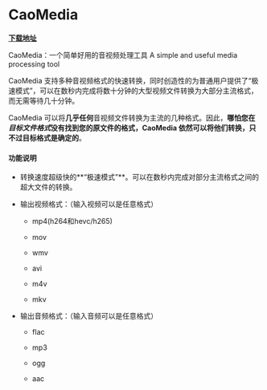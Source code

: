 # CaoMedia

**[下载地址](https://github.com/itdevwu/CaoMedia/releases)**

CaoMedia：一个简单好用的音视频处理工具 A simple and useful media processing tool

CaoMedia 支持多种音视频格式的快速转换，同时创造性的为普通用户提供了“极速模式”，可以在数秒内完成将数十分钟的大型视频文件转换为大部分主流格式，而无需等待几十分钟。

CaoMedia 可以将**几乎任何**音视频文件转换为主流的几种格式。因此，**哪怕您在*目标文件格式*没有找到您的原文件的格式，CaoMedia 依然可以将他们转换，只不过目标格式是确定的**。

#### 功能说明

* 转换速度超级快的**“极速模式”**。可以在数秒内完成对部分主流格式之间的超大文件的转换。

* 输出视频格式：（输入视频可以是任意格式）

    + mp4(h264和hevc/h265)

    + mov

    + wmv

    + avi

    + m4v

    + mkv


* 输出音频格式：（输入音频可以是任意格式）

    + flac

    + mp3

    + ogg

    + aac
